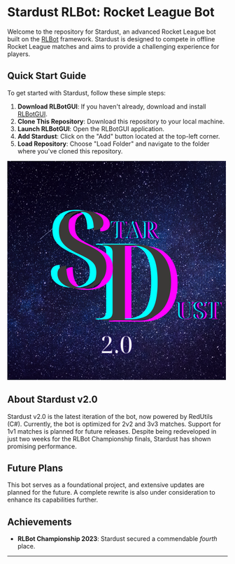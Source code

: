 # Stardust RLBot: Rocket League Bot

Welcome to the repository for Stardust, an advanced Rocket League bot built on the [RLBot](http://www.rlbot.org/) framework. Stardust is designed to compete in offline Rocket League matches and aims to provide a challenging experience for players.

## Quick Start Guide

To get started with Stardust, follow these simple steps:

1. **Download RLBotGUI**: If you haven't already, download and install [RLBotGUI](https://github.com/RLBot/RLBotGUI).
2. **Clone This Repository**: Download this repository to your local machine.
3. **Launch RLBotGUI**: Open the RLBotGUI application.
4. **Add Stardust**: Click on the "Add" button located at the top-left corner.
5. **Load Repository**: Choose "Load Folder" and navigate to the folder where you've cloned this repository.

![Stardust Logo](./logo.png)

## About Stardust v2.0

Stardust v2.0 is the latest iteration of the bot, now powered by RedUtils (C#). Currently, the bot is optimized for 2v2 and 3v3 matches. Support for 1v1 matches is planned for future releases. Despite being redeveloped in just two weeks for the RLBot Championship finals, Stardust has shown promising performance.

## Future Plans

This bot serves as a foundational project, and extensive updates are planned for the future. A complete rewrite is also under consideration to enhance its capabilities further.

## Achievements

- **RLBot Championship 2023**: Stardust secured a commendable *fourth* place.

---
